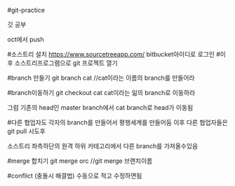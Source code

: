 #git-practice

깃 공부

oct에서 push

#소스트리 설치
https://www.sourcetreeapp.com/
bitbucket아이디로 로그인 #이후 소스트리프로그램으로 git 프로젝트 열기

#branch 만들기
git branch cat
//cat이라는 이름의 branch를 만들어라

#branch이동하기
git checkout cat
cat이라는 읾의 branch로 이동하라

그럼 기존의 head인 master branch에서 cat branch로 head가 이동됨

#다른 협업자도 각자의 branch를 만들어서 평행세계를 만들어둠
이후 다른 협업자들은 git pull 시도후

소스트리 좌측하단의 원격 하위 카테고리에서 다른 branch를 가져올수있음

#merge 합치기
git merge orc
//git merge 브랜치이름

#conflict (충돌시 해결법)
수동으로 적고 수정하면됨
